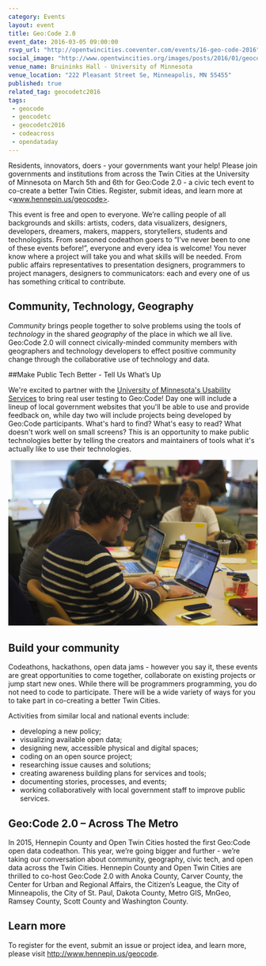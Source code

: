 ```yaml
---
category: Events
layout: event
title: Geo:Code 2.0 
event_date: 2016-03-05 09:00:00
rsvp_url: "http://opentwincities.coeventer.com/events/16-geo-code-2016"
social_image: "http://www.opentwincities.org/images/posts/2016/01/geocode-2-logo.png"
venue_name: Bruininks Hall - University of Minnesota
venue_location: "222 Pleasant Street Se, Minneapolis, MN 55455"
published: true 
related_tag: geocodetc2016
tags:
 - geocode
 - geocodetc
 - geocodetc2016
 - codeacross
 - opendataday
---
```


Residents, innovators, doers - your governments want your help! Please join
governments and institutions from across the Twin Cities at the University of
Minnesota on March 5th and 6th for Geo:Code 2.0 - a civic tech event to
co-create a better Twin Cities. Register, submit ideas, and learn more at
<www.hennepin.us/geocode>.

This event is free and open to everyone. We’re calling people of all
backgrounds and skills: artists, coders, data visualizers, designers,
developers, dreamers, makers, mappers, storytellers, students and
technologists. From seasoned codeathon goers to “I’ve never been to one of
these events before!”, everyone and every idea is welcome! You never know where
a project will take you and what skills will be needed. From public affairs
representatives to presentation designers, programmers to project managers,
designers to communicators: each and every one of us has something critical to
contribute.

## Community, Technology, Geography

*Community* brings people together to solve problems using the tools of
*technology* in the shared *geography* of the place in which we all live.
Geo:Code 2.0 will connect civically-minded community members with geographers
and technology developers to effect positive community change through the
collaborative use of technology and data. 

##Make Public Tech Better - Tell Us What’s Up

We're excited to partner with the [University of Minnesota's Usability Services][1]
to bring real user testing to Geo:Code! Day one will include a lineup of local
government websites that you'll be able to use and provide feedback on, while
day two will include projects being developed by Geo:Code participants.
What's hard to find? What's easy to read? What doesn't work well on small
screens? This is an opportunity to make public technologies better by telling
the creators and maintainers of tools what it's actually like to use their
technologies.

![Geo:Code Participants working on a project](/images/posts/2016/01/geocode_project_work.jpg)

## Build your community

Codeathons, hackathons, open data jams - however you say it, these events are
great opportunities to come together, collaborate on existing projects or jump
start new ones. While  there will be programmers programming, you do not need
to code to participate. There will be a wide variety of ways for you to take
part in co-creating a better Twin Cities.

Activities from similar local and national events include:

 - developing a new policy;
 - visualizing available open data;
 - designing new, accessible physical and digital spaces;
 - coding on an open source project;
 - researching issue causes and solutions;
 - creating awareness building plans for services and tools;
 - documenting stories, processes, and events;
 - working collaboratively with local government staff to improve public services.

## Geo:Code 2.0 – Across The Metro

In 2015, Hennepin County and Open Twin Cities hosted the first Geo:Code open
data codeathon. This year, we’re going bigger and further - we’re taking our
conversation about community, geography, civic tech, and open data across the
Twin Cities. Hennepin County and Open Twin Cities are thrilled to co-host
Geo:Code 2.0 with Anoka County, Carver County, the Center for Urban and
Regional Affairs, the Citizen’s League, the City of Minneapolis, the City of
St. Paul, Dakota County, Metro GIS, MnGeo, Ramsey County, Scott County and
Washington County.

## Learn more

To register for the event, submit an issue or project idea, and learn more,
please visit <http://www.hennepin.us/geocode>.

 [1]: http://it.umn.edu/usability-services
